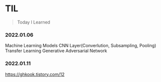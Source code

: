 # TIL
> Today I Learned

### 2022.01.06
Machine Learning Models
CNN Layer(Converlution, Subsampling, Pooling)
Transfer Learning
Generative Adversarial Network
### 2022.01.11
https://ghkook.tistory.com/12
